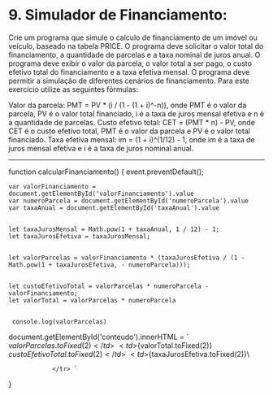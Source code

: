 # 9. Simulador de Financiamento:
Crie um programa que simule o calculo de financiamento de um imóvel ou veículo, baseado na tabela PRICE.
O programa deve solicitar o valor total do financiamento, a quantidade de parcelas e a taxa nominal de juros anual.
O programa deve exibir o valor da parcela, o valor total a ser pago, o custo efetivo total do financiamento e a taxa efetiva mensal.
O programa deve permitir a simulação de diferentes cenários de financiamento. 
Para este exercício utilize as seguintes fórmulas:

Valor da parcela: PMT = PV * (i / (1 - (1 + i)^-n)), onde PMT é o valor da parcela, PV é o valor total financiado, i é a taxa de juros mensal efetiva e n é a quantidade de parcelas.
Custo efetivo total: CET = (PMT * n) - PV, onde CET é o custo efetivo total, PMT é o valor da parcela e PV é o valor total financiado.
Taxa efetiva mensal: im = (1 + i)^(1/12) - 1, onde im é a taxa de juros mensal efetiva e i é a taxa de juros nominal anual.
_________________


function calcularFinanciamento() {
    event.preventDefault();
     
    var valorFinanciamento = document.getElementById('valorFinanciamento').value
    var numeroParcela = document.getElementById('numeroParcela').value
    var taxaAnual = document.getElementById('taxaAnual').value


    let taxaJurosMensal = Math.pow(1 + taxaAnual, 1 / 12) - 1;
    let taxaJurosEfetiva = taxaJurosMensal;

    
    let valorParcelas = valorFinanciamento * (taxaJurosEfetiva / (1 - Math.pow(1 + taxaJurosEfetiva, - numeroParcela)));

    
    let custoEfetivoTotal = valorParcelas * numeroParcela - valorFinanciamento;
    let valorTotal = valorParcelas * numeroParcela


     console.log(valorParcelas)
                



document.getElementById('conteudo').innerHTML =  `<tr>\
                    <td>${valorParcelas.toFixed(2)}</td>\
                    <td>${valorTotal.toFixed(2)}</td>\
                    <td>${custoEfetivoTotal.toFixed(2)}</td>\
                    <td>${taxaJurosEfetiva.toFixed(2)}</td>\
                    
                </tr> `     


    
}
